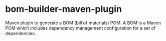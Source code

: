 bom-builder-maven-plugin
========================

Maven plugin to generate a BOM (bill of materials) POM.
A BOM is a Maven POM which includes dependency management configuration
for a set of dependencies.

